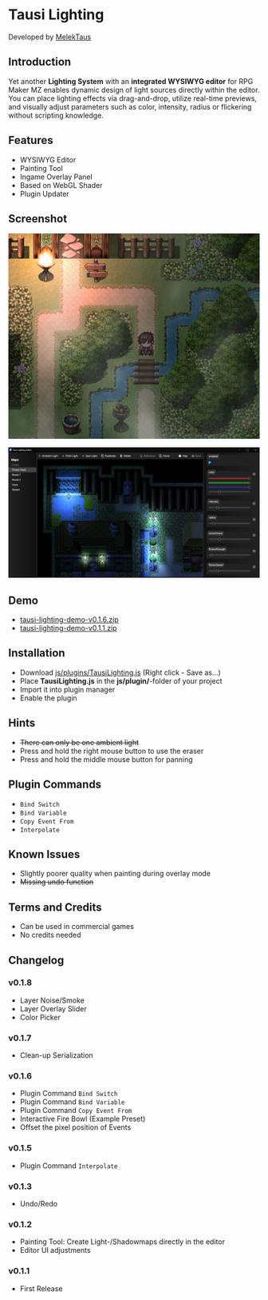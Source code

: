 # Tausi Lighting
Developed by [MelekTaus](https://github.com/themelektaus)

## Introduction
Yet another **Lighting System** with an **integrated WYSIWYG editor** for RPG Maker MZ enables dynamic design of light sources directly within the editor. You can place lighting effects via drag-and-drop, utilize real-time previews, and visually adjust parameters such as color, intensity, radius or flickering without scripting knowledge.

## Features
- WYSIWYG Editor
- Painting Tool
- Ingame Overlay Panel
- Based on WebGL Shader
- Plugin Updater

## Screenshot
![screenshots/game-v0.1.8.png](https://raw.githubusercontent.com/themelektaus/rpgmz-lighting-plugin/refs/heads/main/screenshots/game-v0.1.8.png)

![screenshots/editor-v0.0.9.png](https://raw.githubusercontent.com/themelektaus/rpgmz-lighting-plugin/refs/heads/main/screenshots/editor-v0.0.9.png)

## Demo
- [tausi-lighting-demo-v0.1.6.zip](https://raw.githubusercontent.com/themelektaus/rpgmz-lighting-plugin/refs/heads/main/tausi-lighting-demo-v0.1.6.zip)
- [tausi-lighting-demo-v0.1.1.zip](https://raw.githubusercontent.com/themelektaus/rpgmz-lighting-plugin/refs/heads/main/tausi-lighting-demo-v0.1.1.zip)

## Installation
- Download [js/plugins/TausiLighting.js](https://raw.githubusercontent.com/themelektaus/rpgmz-lighting-plugin/refs/heads/main/js/plugins/TausiLighting.js) (Right click - Save as...)
- Place **TausiLighting.js** in the **js/plugin/**-folder of your project
- Import it into plugin manager
- Enable the plugin

## Hints
- <del>There can only be one ambient light</del>
- Press and hold the right mouse button to use the eraser
- Press and hold the middle mouse button for panning

## Plugin Commands
- ```Bind Switch```
- ```Bind Variable```
- ```Copy Event From```
- ```Interpolate```

## Known Issues
- Slightly poorer quality when painting during overlay mode
- <del>Missing undo function</del>

## Terms and Credits
- Can be used in commercial games
- No credits needed

## Changelog

### v0.1.8
- Layer Noise/Smoke
- Layer Overlay Slider
- Color Picker

### v0.1.7
- Clean-up Serialization

### v0.1.6
- Plugin Command ```Bind Switch```
- Plugin Command ```Bind Variable```
- Plugin Command ```Copy Event From```
- Interactive Fire Bowl (Example Preset)
- Offset the pixel position of Events

### v0.1.5
- Plugin Command ```Interpolate```

### v0.1.3
- Undo/Redo

### v0.1.2
- Painting Tool: Create Light-/Shadowmaps directly in the editor
- Editor UI adjustments

### v0.1.1
- First Release
